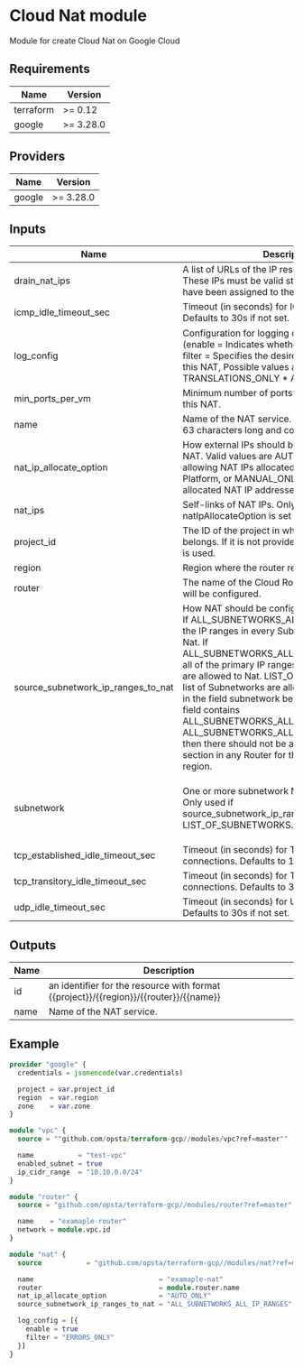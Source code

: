# Cloud Nat module

Module for create Cloud Nat on Google Cloud

## Requirements

| Name      | Version   |
| --------- | --------- |
| terraform | >= 0.12   |
| google    | >= 3.28.0 |

## Providers

| Name   | Version   |
| ------ | --------- |
| google | >= 3.28.0 |

## Inputs

| Name                               | Description                                                                                                                                                                                                                                                                                                                                                                                                                                                                                                                                                                      | Type                                                                                                                          | Default | Required |
| ---------------------------------- | -------------------------------------------------------------------------------------------------------------------------------------------------------------------------------------------------------------------------------------------------------------------------------------------------------------------------------------------------------------------------------------------------------------------------------------------------------------------------------------------------------------------------------------------------------------------------------- | ----------------------------------------------------------------------------------------------------------------------------- | ------- | :------: |
| drain_nat_ips                      | A list of URLs of the IP resources to be drained. These IPs must be valid static external IPs that have been assigned to the NAT.                                                                                                                                                                                                                                                                                                                                                                                                                                                | `list(string)`                                                                                                                | `null`  |    no    |
| icmp_idle_timeout_sec              | Timeout (in seconds) for ICMP connections. Defaults to 30s if not set.                                                                                                                                                                                                                                                                                                                                                                                                                                                                                                           | `number`                                                                                                                      | `30`    |    no    |
| log_config                         | Configuration for logging on NAT. Object is (enable = Indicates whether or not to export logs. filter = Specifies the desired filtering of logs on this NAT, Possible values are: \* ERRORS_ONLY \* TRANSLATIONS_ONLY \* ALL)                                                                                                                                                                                                                                                                                                                                                    | <pre>list(object({<br> enable = bool<br> filter = string<br> }))</pre>                                                        | `[]`    |    no    |
| min_ports_per_vm                   | Minimum number of ports allocated to a VM from this NAT.                                                                                                                                                                                                                                                                                                                                                                                                                                                                                                                         | `number`                                                                                                                      | `null`  |    no    |
| name                               | Name of the NAT service. The name must be 1-63 characters long and comply with RFC1035.                                                                                                                                                                                                                                                                                                                                                                                                                                                                                          | `string`                                                                                                                      | n/a     |   yes    |
| nat_ip_allocate_option             | How external IPs should be allocated for this NAT. Valid values are AUTO_ONLY for only allowing NAT IPs allocated by Google Cloud Platform, or MANUAL_ONLY for only user-allocated NAT IP addresses.                                                                                                                                                                                                                                                                                                                                                                             | `string`                                                                                                                      | n/a     |   yes    |
| nat_ips                            | Self-links of NAT IPs. Only valid if natIpAllocateOption is set to MANUAL_ONLY.                                                                                                                                                                                                                                                                                                                                                                                                                                                                                                  | `list(string)`                                                                                                                | `null`  |    no    |
| project_id                         | The ID of the project in which the resource belongs. If it is not provided, the provider project is used.                                                                                                                                                                                                                                                                                                                                                                                                                                                                        | `string`                                                                                                                      | `null`  |    no    |
| region                             | Region where the router resides.                                                                                                                                                                                                                                                                                                                                                                                                                                                                                                                                                 | `string`                                                                                                                      | `null`  |    no    |
| router                             | The name of the Cloud Router in which this NAT will be configured.                                                                                                                                                                                                                                                                                                                                                                                                                                                                                                               | `string`                                                                                                                      | n/a     |   yes    |
| source_subnetwork_ip_ranges_to_nat | How NAT should be configured per Subnetwork. If ALL_SUBNETWORKS_ALL_IP_RANGES, all of the IP ranges in every Subnetwork are allowed to Nat. If ALL_SUBNETWORKS_ALL_PRIMARY_IP_RANGES, all of the primary IP ranges in every Subnetwork are allowed to Nat. LIST_OF_SUBNETWORKS: A list of Subnetworks are allowed to Nat (specified in the field subnetwork below). Note that if this field contains ALL_SUBNETWORKS_ALL_IP_RANGES or ALL_SUBNETWORKS_ALL_PRIMARY_IP_RANGES, then there should not be any other RouterNat section in any Router for this network in this region. | `string`                                                                                                                      | n/a     |   yes    |
| subnetwork                         | One or more subnetwork NAT configurations. Only used if source_subnetwork_ip_ranges_to_nat is set to LIST_OF_SUBNETWORKS.                                                                                                                                                                                                                                                                                                                                                                                                                                                        | <pre>list(object({<br> name = string<br> source_ip_ranges_to_nat = string<br> secondary_ip_range_names = string<br> }))</pre> | `[]`    |    no    |
| tcp_established_idle_timeout_sec   | Timeout (in seconds) for TCP established connections. Defaults to 1200s if not set.                                                                                                                                                                                                                                                                                                                                                                                                                                                                                              | `number`                                                                                                                      | `1200`  |    no    |
| tcp_transitory_idle_timeout_sec    | Timeout (in seconds) for TCP transitory connections. Defaults to 30s if not set.                                                                                                                                                                                                                                                                                                                                                                                                                                                                                                 | `number`                                                                                                                      | `30`    |    no    |
| udp_idle_timeout_sec               | Timeout (in seconds) for UDP connections. Defaults to 30s if not set.                                                                                                                                                                                                                                                                                                                                                                                                                                                                                                            | `number`                                                                                                                      | `30`    |    no    |

## Outputs

| Name | Description                                                                           |
| ---- | ------------------------------------------------------------------------------------- |
| id   | an identifier for the resource with format {{project}}/{{region}}/{{router}}/{{name}} |
| name | Name of the NAT service.                                                              |

## Example

```terraform
provider "google" {
  credentials = jsonencode(var.credentials)

  project = var.project_id
  region  = var.region
  zone    = var.zone
}

module "vpc" {
  source = ""github.com/opsta/terraform-gcp//modules/vpc?ref=master""

  name           = "test-vpc"
  enabled_subnet = true
  ip_cidr_range  = "10.10.0.0/24"
}

module "router" {
  source = "github.com/opsta/terraform-gcp//modules/router?ref=master"

  name    = "examaple-router"
  network = module.vpc.id
}

module "nat" {
  source           = "github.com/opsta/terraform-gcp//modules/nat?ref=master"

  name                               = "examaple-nat"
  router                             = module.router.name
  nat_ip_allocate_option             = "AUTO_ONLY"
  source_subnetwork_ip_ranges_to_nat = "ALL_SUBNETWORKS_ALL_IP_RANGES"

  log_config = [{
    enable = true
    filter = "ERRORS_ONLY"
  }]
}
```
